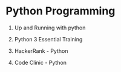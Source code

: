 # Python Programming

1. Up and Running with python

2. Python 3 Essential Training

3. HackerRank - Python

4. Code Clinic - Python
